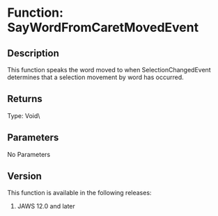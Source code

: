 # Function: SayWordFromCaretMovedEvent

## Description

This function speaks the word moved to when SelectionChangedEvent
determines that a selection movement by word has occurred.

## Returns

Type: Void\

## Parameters

No Parameters

## Version

This function is available in the following releases:

1.  JAWS 12.0 and later
